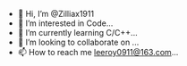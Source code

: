 - 👋 Hi, I’m @Zilliax1911
- 👀 I’m interested in Code...
- 🌱 I’m currently learning C/C++...
- 💞️ I’m looking to collaborate on ...
- 📫 How to reach me leeroy0911@163.com...

<!---
Zilliax1911/Zilliax1911 is a ✨ special ✨ repository because its `README.md` (this file) appears on your GitHub profile.
You can click the Preview link to take a look at your changes.
--->

